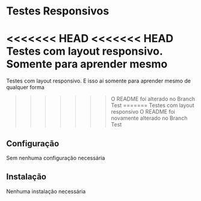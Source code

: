 Testes Responsivos
==================

<<<<<<< HEAD
<<<<<<< HEAD
Testes com layout responsivo. Somente para aprender mesmo
=======
Testes com layout responsivo. E isso aí somente para aprender mesmo de qualquer forma
>>>>>>> O README foi alterado no Branch Test
=======
Testes com layout responsivo
>>>>>>> O README foi novamente alterado no Branch Test

Configuração
------------

Sem nenhuma configuração necessária

Instalação
----------

Nenhuma instalação necessária